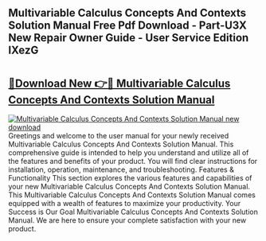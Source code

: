 ## Multivariable Calculus Concepts And Contexts Solution Manual Free Pdf Download - Part-U3X New Repair Owner Guide - User Service Edition lXezG

# <h2><a href="http://bc88273.oget.top/?id=Multivariable+Calculus+Concepts+And+Contexts+Solution+Manual">🔗Download New 👉🔴 Multivariable Calculus Concepts And Contexts Solution Manual</a></h2>

[![Multivariable Calculus Concepts And Contexts Solution Manual new download](https://i.imgur.com/5g1atiW.png)](http://bc88273.oget.top/?id=Multivariable+Calculus+Concepts+And+Contexts+Solution+Manual)
Greetings and welcome to the user manual for your newly received Multivariable Calculus Concepts And Contexts Solution Manual. This comprehensive guide is intended to help you understand and utilize all of the features and benefits of your product. You will find clear instructions for installation, operation, maintenance, and troubleshooting. Features & Functionality This section explores the various features and capabilities of your new Multivariable Calculus Concepts And Contexts Solution Manual. This Multivariable Calculus Concepts And Contexts Solution Manual comes equipped with a wealth of features to maximize your productivity. Your Success is Our Goal Multivariable Calculus Concepts And Contexts Solution Manual. We are here to ensure your complete satisfaction with your new product.
